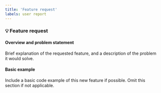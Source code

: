 ```yaml
---
title: 'Feature request'
labels: user report
---
```


### 💡 Feature request

<!-- Please answer these questions before submitting your issue. Thanks! -->

#### Overview and problem statement
Brief explanation of the requested feature, and a description of the problem it would solve.

#### Basic example
Include a basic code example of this new feature if possible. Omit this section if not applicable.

